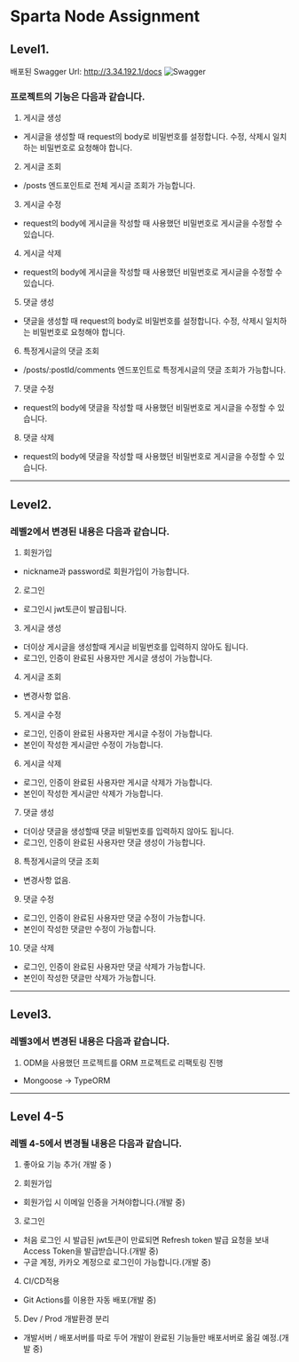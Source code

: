 # Sparta Node Assignment
## Level1.
배포된 Swagger Url: http://3.34.192.1/docs
![Swagger](https://velog.velcdn.com/images/whdgnszz1/post/b8622e58-bf82-439d-8897-c4412170a1ee/image.png)
</br>
### 프로젝트의 기능은 다음과 같습니다.
1. 게시글 생성
  - 게시글을 생성할 때 request의 body로 비밀번호를 설정합니다. 수정, 삭제시 일치하는 비밀번호로 요청해야 합니다.

2. 게시글 조회
  - /posts 엔드포인트로 전체 게시글 조회가 가능합니다.

3. 게시글 수정
  - request의 body에 게시글을 작성할 때 사용했던 비밀번호로 게시글을 수정할 수 있습니다.

4. 게시글 삭제
  - request의 body에 게시글을 작성할 때 사용했던 비밀번호로 게시글을 수정할 수 있습니다.

5. 댓글 생성
  - 댓글을 생성할 때 request의 body로 비밀번호를 설정합니다. 수정, 삭제시 일치하는 비밀번호로 요청해야 합니다.

6. 특정게시글의 댓글 조회
  - /posts/:postId/comments 엔드포인트로 특정게시글의 댓글 조회가 가능합니다.

7. 댓글 수정
  - request의 body에 댓글을 작성할 때 사용했던 비밀번호로 게시글을 수정할 수 있습니다.

8. 댓글 삭제
  - request의 body에 댓글을 작성할 때 사용했던 비밀번호로 게시글을 수정할 수 있습니다.

***
## Level2.

### 레벨2에서 변경된 내용은 다음과 같습니다.

1. 회원가입
  - nickname과 password로 회원가입이 가능합니다.

2. 로그인
  - 로그인시 jwt토큰이 발급됩니다.

3. 게시글 생성
  - 더이상 게시글을 생성할때 게시글 비밀번호를 입력하지 않아도 됩니다.
  - 로그인, 인증이 완료된 사용자만 게시글 생성이 가능합니다.

4. 게시글 조회
  - 변경사항 없음.

5. 게시글 수정
  - 로그인, 인증이 완료된 사용자만 게시글 수정이 가능합니다.
  - 본인이 작성한 게시글만 수정이 가능합니다.

6. 게시글 삭제
  - 로그인, 인증이 완료된 사용자만 게시글 삭제가 가능합니다.
  - 본인이 작성한 게시글만 삭제가 가능합니다.

7. 댓글 생성
  - 더이상 댓글을 생성할때 댓글 비밀번호를 입력하지 않아도 됩니다.
  - 로그인, 인증이 완료된 사용자만 댓글 생성이 가능합니다.

8. 특정게시글의 댓글 조회
  - 변경사항 없음.

9. 댓글 수정
  - 로그인, 인증이 완료된 사용자만 댓글 수정이 가능합니다.
  - 본인이 작성한 댓글만 수정이 가능합니다.

10. 댓글 삭제
  - 로그인, 인증이 완료된 사용자만 댓글 삭제가 가능합니다.
  - 본인이 작성한 댓글만 삭제가 가능합니다.

***
## Level3.

### 레벨3에서 변경된 내용은 다음과 같습니다.

1. ODM을 사용했던 프로젝트를 ORM 프로젝트로 리팩토링 진행
  - Mongoose -> TypeORM

***

## Level 4-5

### 레벨 4-5에서 변경될 내용은 다음과 같습니다.
1. 좋아요 기능 추가( 개발 중 )

2. 회원가입
  - 회원가입 시 이메일 인증을 거쳐야합니다.(개발 중)

3. 로그인
  - 처음 로그인 시 발급된 jwt토큰이 만료되면 Refresh token 발급 요청을 보내 Access Token을 발급받습니다.(개발 중)
  - 구글 계정, 카카오 계정으로 로그인이 가능합니다.(개발 중)

4. CI/CD적용
  - Git Actions를 이용한 자동 배포(개발 중)

5. Dev / Prod 개발환경 분리
  - 개발서버 / 배포서버를 따로 두어 개발이 완료된 기능들만 배포서버로 옮길 예정.(개발 중)
